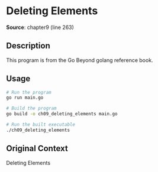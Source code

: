 # Deleting Elements

**Source**: chapter9 (line 263)

## Description

This program is from the Go Beyond golang reference book.

## Usage

```bash
# Run the program
go run main.go

# Build the program
go build -o ch09_deleting_elements main.go

# Run the built executable
./ch09_deleting_elements
```

## Original Context

Deleting Elements
